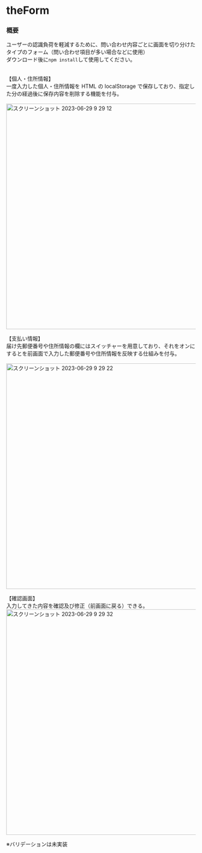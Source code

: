﻿# theForm

### 概要
ユーザーの認識負荷を軽減するために、問い合わせ内容ごとに画面を切り分けたタイプのフォーム（問い合わせ項目が多い場合などに使用）<br>
ダウンロード後に`npm install`して使用してください。<br><br>

【個人・住所情報】<br>一度入力した個人・住所情報を HTML の localStorage で保存しており、指定した分の経過後に保存内容を削除する機能を付与。<br><br>
<img width="600" alt="スクリーンショット 2023-06-29 9 29 12" src="https://github.com/Benjuwan/theForm/assets/90702379/379a15f7-98bc-4c6a-aea9-8564b2650ca1">

【支払い情報】<br>届け先郵便番号や住所情報の欄にはスイッチャーを用意しており、それをオンにするとを前画面で入力した郵便番号や住所情報を反映する仕組みを付与。<br><br>
<img width="600" alt="スクリーンショット 2023-06-29 9 29 22" src="https://github.com/Benjuwan/theForm/assets/90702379/ced7586d-e695-4175-b3cc-4bfae6984d75">

【確認画面】<br>入力してきた内容を確認及び修正（前画面に戻る）できる。
<img width="600" alt="スクリーンショット 2023-06-29 9 29 32" src="https://github.com/Benjuwan/theForm/assets/90702379/8bcf2632-49a3-4783-9770-2ecf55fcef8b">

※バリデーションは未実装
